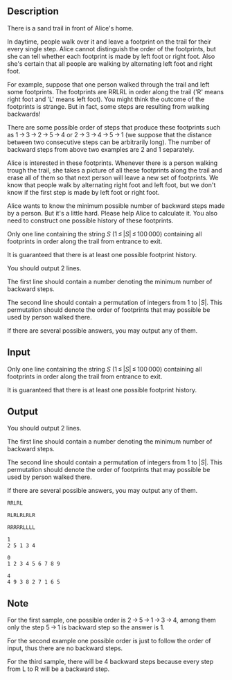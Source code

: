 ## Description

<div><p>There is a sand trail in front of Alice's home.</p><p>In daytime, people walk over it and leave a footprint on the trail for their every single step. Alice cannot distinguish the order of the footprints, but she can tell whether each footprint is made by left foot or right foot. Also she's certain that all people are walking by alternating left foot and right foot.</p><p>For example, suppose that one person walked through the trail and left some footprints. The footprints are <span class="tex-font-style-tt">RRLRL</span> in order along the trail ('R' means right foot and 'L' means left foot). You might think the outcome of the footprints is strange. But in fact, some steps are resulting from walking backwards!</p><p>There are some possible order of steps that produce these footprints such as <span class="tex-span">1 → 3 → 2 → 5 → 4</span> or <span class="tex-span">2 → 3 → 4 → 5 → 1</span> (we suppose that the distance between two consecutive steps can be arbitrarily long). The number of backward steps from above two examples are <span class="tex-span">2</span> and <span class="tex-span">1</span> separately.</p><p>Alice is interested in these footprints. Whenever there is a person walking trough the trail, she takes a picture of all these footprints along the trail and erase all of them so that next person will leave a new set of footprints. We know that people walk by alternating right foot and left foot, but we don't know if the first step is made by left foot or right foot.</p><p>Alice wants to know the minimum possible number of backward steps made by a person. But it's a little hard. Please help Alice to calculate it. You also need to construct one possible history of these footprints.</p></div><div class="input-specification"><p>Only one line containing the string <span class="tex-span"><i>S</i></span> (<span class="tex-span">1 ≤ |<i>S</i>| ≤ 100 000</span>) containing all footprints in order along the trail from entrance to exit.</p><p>It is guaranteed that there is at least one possible footprint history.</p></div><div class="output-specification"><p>You should output <span class="tex-span">2</span> lines.</p><p>The first line should contain a number denoting the minimum number of backward steps.</p><p>The second line should contain a permutation of integers from 1 to <span class="tex-span">|<i>S</i>|</span>. This permutation should denote the order of footprints that may possible be used by person walked there.</p><p>If there are several possible answers, you may output any of them.</p></div>

## Input

<p>Only one line containing the string <span class="tex-span"><i>S</i></span> (<span class="tex-span">1 ≤ |<i>S</i>| ≤ 100 000</span>) containing all footprints in order along the trail from entrance to exit.</p><p>It is guaranteed that there is at least one possible footprint history.</p>

## Output

<p>You should output <span class="tex-span">2</span> lines.</p><p>The first line should contain a number denoting the minimum number of backward steps.</p><p>The second line should contain a permutation of integers from 1 to <span class="tex-span">|<i>S</i>|</span>. This permutation should denote the order of footprints that may possible be used by person walked there.</p><p>If there are several possible answers, you may output any of them.</p>





```input1
RRLRL

```




```input2
RLRLRLRLR

```




```input3
RRRRRLLLL

```




```output1
1
2 5 1 3 4

```




```output2
0
1 2 3 4 5 6 7 8 9

```




```output3
4
4 9 3 8 2 7 1 6 5

```



## Note

<p>For the first sample, one possible order is <span class="tex-span">2 → 5 → 1 → 3 → 4</span>, among them only the step <span class="tex-span">5 → 1</span> is backward step so the answer is <span class="tex-span">1</span>. </p><p>For the second example one possible order is just to follow the order of input, thus there are no backward steps. </p><p>For the third sample, there will be <span class="tex-span">4</span> backward steps because every step from L to R will be a backward step.</p>
